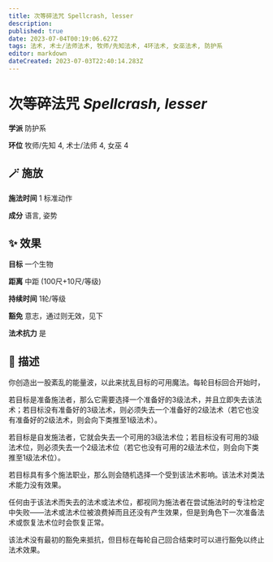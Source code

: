 ```yaml
---
title: 次等碎法咒 Spellcrash, lesser
description: 
published: true
date: 2023-07-04T00:19:06.627Z
tags: 法术, 术士/法师法术, 牧师/先知法术, 4环法术, 女巫法术, 防护系
editor: markdown
dateCreated: 2023-07-03T22:40:14.283Z
---
```


# **次等碎法咒** *Spellcrash, lesser*

**学派** 防护系 

**环位** 牧师/先知 4, 术士/法师 4, 女巫 4

## 🪄 施放

**施法时间** 1 标准动作

**成分** 语言, 姿势

## ✨ 效果 

**目标** 一个生物 

**距离** 中距 (100尺+10尺/等级)  

**持续时间** 1轮/等级 

**豁免** 意志，通过则无效，见下

**法术抗力** 是

## 📖 描述

你创造出一股紊乱的能量波，以此来扰乱目标的可用魔法。每轮目标回合开始时，

若目标是准备施法者，那么它需要选择一个准备好的3级法术，并且立即失去该法术；若目标没有准备好的3级法术，则必须失去一个准备好的2级法术（若它也没有准备好的2级法术，则会向下类推至1级法术）。

若目标是自发施法者，它就会失去一个可用的3级法术位；若目标没有可用的3级法术位，则必须失去一个2级法术位（若它也没有可用的2级法术位，则会向下类推至1级法术位）。

若目标具有多个施法职业，那么则会随机选择一个受到该法术影响。该法术对类法术能力没有效果。

任何由于该法术而失去的法术或法术位，都视同为施法者在尝试施法时的专注检定中失败——法术或法术位被浪费掉而且还没有产生效果，但是到角色下一次准备法术或恢复法术位时会恢复正常。

该法术没有最初的豁免来抵抗，但目标在每轮自己回合结束时可以进行豁免以终止法术效果。
    